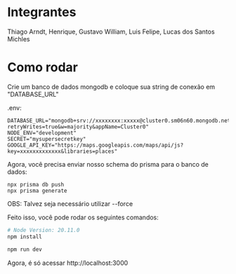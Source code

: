 # Integrantes

Thiago Arndt, Henrique, Gustavo William, Luis Felipe, Lucas dos Santos Michles

# Como rodar

Crie um banco de dados mongodb e coloque sua string de conexão em "DATABASE_URL"

.env:

```env
DATABASE_URL="mongodb+srv://xxxxxxxx:xxxxx@cluster0.sm06n60.mongodb.net/db?retryWrites=true&w=majority&appName=Cluster0"
NODE_ENV="development"
SECRET="mysupersecretkey"
GOOGLE_API_KEY="https://maps.googleapis.com/maps/api/js?key=xxxxxxxxxxxxx&libraries=places"
```

Agora, você precisa enviar nosso schema do prisma para o banco de dados:

```
npx prisma db push
npx prisma generate
```

OBS: Talvez seja necessário utilizar --force

Feito isso, você pode rodar os seguintes comandos:

```bash
# Node Version: 20.11.0
npm install

npm run dev
```

Agora, é só acessar http://localhost:3000
